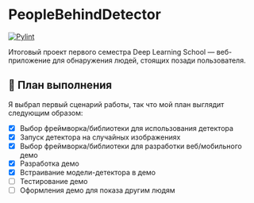 # PeopleBehindDetector
[![Pylint](https://github.com/NetherQuartz/PeopleBehindDetector/actions/workflows/pylint.yml/badge.svg)](https://github.com/NetherQuartz/PeopleBehindDetector/actions/workflows/pylint.yml)

Итоговый проект первого семестра Deep Learning School — веб-приложение для обнаружения людей, стоящих позади пользователя.

## :bookmark_tabs: План выполнения
Я выбрал первый сценарий работы, так что мой план выглядит следующим образом:

- [X] Выбор фреймворка/библиотеки для использования детектора 
- [X] Запуск детектора на случайных изображениях
- [X] Выбор фреймворка/библиотеки для разработки веб/мобильного демо
- [X] Разработка демо
- [X] Встраивание модели-детектора в демо
- [ ] Тестирование демо
- [ ] Оформления демо для показа другим людям
